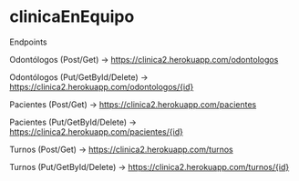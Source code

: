 # clinicaEnEquipo
Endpoints

Odontólogos (Post/Get) → https://clinica2.herokuapp.com/odontologos 

Odontólogos (Put/GetById/Delete) →  https://clinica2.herokuapp.com/odontologos/{id} 

Pacientes (Post/Get) → https://clinica2.herokuapp.com/pacientes 

Pacientes (Put/GetById/Delete) → https://clinica2.herokuapp.com/pacientes/{id} 

Turnos (Post/Get) → https://clinica2.herokuapp.com/turnos 

Turnos (Put/GetById/Delete) → https://clinica2.herokuapp.com/turnos/{id} 
